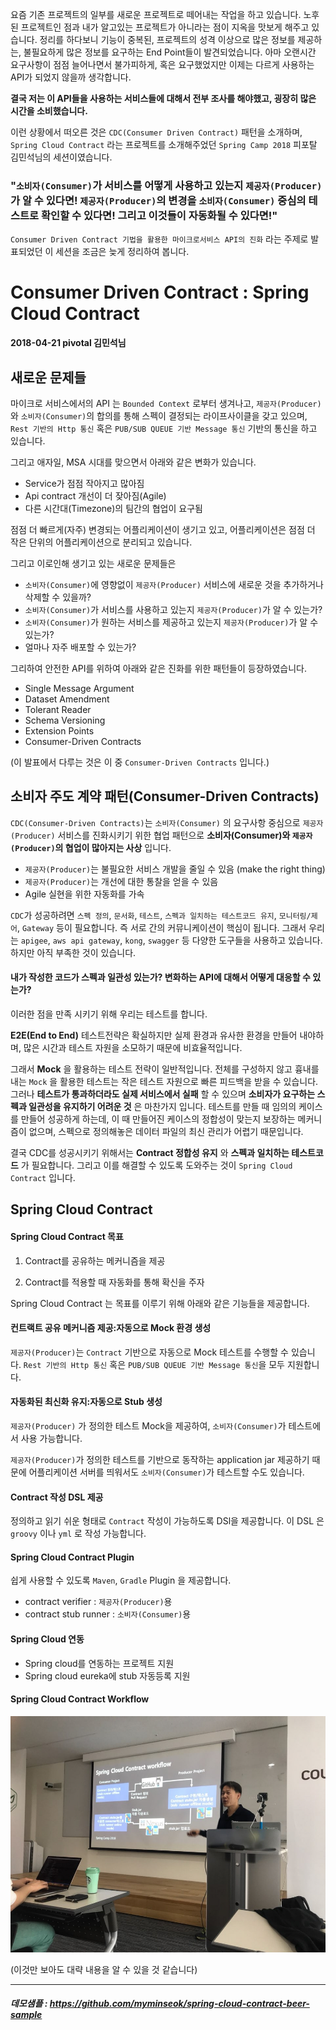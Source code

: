 
요즘 기존 프로젝트의 일부를 새로운 프로젝트로 떼어내는 작업을 하고 있습니다. 노후된 프로젝트인 점과 내가 알고있는 프로젝트가 아니라는 점이 지옥을 맛보게 해주고 있습니다. 정리를 하다보니 기능이 중복된, 프로젝트의 성격 이상으로 많은 정보를 제공하는, 불필요하게 많은 정보를 요구하는 End Point들이 발견되었습니다. 아마 오랜시간 요구사항이 점점 늘어나면서 불가피하게, 혹은 요구했었지만 이제는 다르게 사용하는 API가 되었지 않을까 생각합니다.

**결국 저는 이 API들을 사용하는 서비스들에 대해서 전부 조사를 해야했고, 굉장히 많은 시간을 소비했습니다.**

이런 상황에서 떠오른 것은 `CDC(Consumer Driven Contract)` 패턴을 소개하며, `Spring Cloud Contract` 라는 프로젝트를 소개해주었던 `Spring Camp 2018` 피포탈 김민석님의 세션이였습니다.

### "`소비자(Consumer)`가 서비스를 어떻게 사용하고 있는지 `제공자(Producer)`가 알 수 있다면! `제공자(Producer)`의 변경을 `소비자(Consumer)` 중심의 테스트로 확인할 수 있다면! 그리고 이것들이 자동화될 수 있다면!"

`Consumer Driven Contract 기법을 활용한 마이크로서비스 API의 진화` 라는 주제로 발표되었던 이 세션을 조금은 늦게 정리하여 봅니다.

# Consumer Driven Contract : Spring Cloud Contract

**2018-04-21 pivotal 김민석님**

## 새로운 문제들

마이크로 서비스에서의 API 는 `Bounded Context` 로부터 생겨나고, `제공자(Producer)` 와 `소비자(Consumer)`의 합의를 통해 스펙이 결정되는 라이프사이클을 갖고 있으며, `Rest 기반의 Http 통신` 혹은 `PUB/SUB QUEUE 기반 Message 통신` 기반의 통신을 하고 있습니다.

그리고 애자일, MSA 시대를 맞으면서 아래와 같은 변화가 있습니다.

- Service가 점점 작아지고 많아짐
- Api contract 개선이 더 잦아짐(Agile)
- 다른 시간대(Timezone)의 팀간의 협업이 요구됨

점점 더 빠르게(자주) 변경되는 어플리케이션이 생기고 있고, 어플리케이션은 점점 더 작은 단위의 어플리케이션으로 분리되고 있습니다.

그리고 이로인해 생기고 있는 새로운 문제들은

- `소비자(Consumer)`에 영향없이 `제공자(Producer)` 서비스에 새로운 것을 추가하거나 삭제할 수 있을까?
- `소비자(Consumer)`가 서비스를 사용하고 있는지 `제공자(Producer)`가 알 수 있는가?
- `소비자(Consumer)`가 원하는 서비스를 제공하고 있는지 `제공자(Producer)`가 알 수 있는가?
- 얼마나 자주 배포할 수 있는가?

그리하여 안전한 API를 위하여 아래와 같은 진화를 위한 패턴들이 등장하였습니다.

- Single Message Argument
- Dataset Amendment
- Tolerant Reader
- Schema Versioning
- Extension Points
- Consumer-Driven Contracts

(이 발표에서 다루는 것은 이 중 `Consumer-Driven Contracts` 입니다.)

## 소비자 주도 계약 패턴(Consumer-Driven Contracts)

`CDC(Consumer-Driven Contracts)`는 `소비자(Consumer)` 의 요구사항 중심으로 `제공자(Producer)` 서비스를 진화시키기 위한 협업 패턴으로 **소비자(Consumer)와 `제공자(Producer)`의 협업이 많아지는 사상** 입니다.

- `제공자(Producer)`는 불필요한 서비스 개발을 줄일 수 있음 (make the right thing)
- `제공자(Producer)`는 개선에 대한 통찰을 얻을 수 있음
- Agile 실현을 위한 자동화를 가속

`CDC`가 성공하려면 `스펙 정의`, `문서화`, `테스트`, `스펙과 일치하는 테스트코드 유지`, `모니터링/제어`, `Gateway` 등이 필요합니다. 즉 서로 간의 커뮤니케이션이 핵심이 됩니다. 그래서 우리는 `apigee`, `aws api gateway`, `kong`, `swagger` 등 다양한 도구들을 사용하고 있습니다. 하지만 아직 부족한 것이 있습니다.

#### 내가 작성한 코드가 스펙과 일관성 있는가? 변화하는 API에 대해서 어떻게 대응할 수 있는가?

이러한 점을 만족 시키기 위해 우리는 테스트를 합니다.

**E2E(End to End)** 테스트전략은 확실하지만 실제 환경과 유사한 환경을 만들어 내야하며, 많은 시간과 테스트 자원을 소모하기 때문에 비효율적입니다.

그래서 **Mock** 을 활용하는 테스트 전략이 일반적입니다. 전체를 구성하지 않고 흉내를 내는 `Mock` 을 활용한 테스트는 작은 테스트 자원으로 빠른 피드백을 받을 수 있습니다. 그러나 **테스트가 통과하더라도 실제 서비스에서 실패** 할 수 있으며 **소비자가 요구하는 스펙과 일관성을 유지하기 어려운 것** 은 마찬가지 입니다. 테스트를 만들 때 임의의 케이스를 만들어 성공하게 하는데, 이 때 만들어진 케이스의 정합성이 맞는지 보장하는 메커니즘이 없으며, 스펙으로 정의해놓은 데이터 파일의 최신 관리가 어렵기 때문입니다.

결국 CDC를 성공시키기 위해서는 **Contract 정합성 유지** 와 **스펙과 일치하는 테스트코드** 가 필요합니다. 그리고 이를 해결할 수 있도록 도와주는 것이 `Spring Cloud Contract` 입니다.

## Spring Cloud Contract

#### Spring Cloud Contract 목표

1. Contract를 공유하는 메커니즘을 제공

2. Contract를 적용할 때 자동화를 통해 확신을 주자

Spring Cloud Contract 는 목표를 이루기 위해 아래와 같은 기능들을 제공합니다.

#### 컨트랙트 공유 메커니즘 제공:자동으로 Mock 환경 생성

`제공자(Producer)`는 `Contract` 기반으로 자동으로 Mock 테스트를 수행할 수 있습니다. `Rest 기반의 Http 통신` 혹은 `PUB/SUB QUEUE 기반 Message 통신`을 모두 지원합니다.

#### 자동화된 최신화 유지:자동으로 Stub 생성

 `제공자(Producer)` 가 정의한 테스트 Mock을 제공하여, `소비자(Consumer)`가 테스트에서 사용 가능합니다.

 `제공자(Producer)`가 정의한 테스트를 기반으로 동작하는 application jar 제공하기 때문에 어플리케이션 서버를 띄워서도 `소비자(Consumer)`가 테스트할 수도 있습니다.

#### Contract 작성 DSL 제공

정의하고 읽기 쉬운 형태로 `Contract` 작성이 가능하도록 DSl을 제공합니다. 이 DSL 은 `groovy` 이나 `yml` 로 작성 가능합니다.

#### Spring Cloud Contract Plugin

쉽게 사용할 수 있도록 `Maven`, `Gradle` Plugin 을 제공합니다.

- contract verifier : `제공자(Producer)`용
- contract stub runner : `소비자(Consumer)`용

#### Spring Cloud 연동

- Spring cloud를 연동하는 프로젝트 지원
- Spring cloud eureka에 stub 자동등록 지원

#### Spring Cloud Contract Workflow

![workflow](./images/2018/SPRING-CAMP-CDC/workflow.jpeg)

(이것만 보아도 대략 내용을 알 수 있을 것 같습니다)

---

##### 데모샘플 : https://github.com/myminseok/spring-cloud-contract-beer-sample
